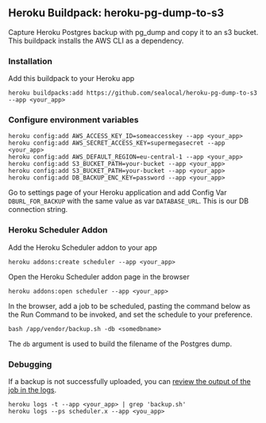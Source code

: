 ## Heroku Buildpack: heroku-pg-dump-to-s3

Capture Heroku Postgres backup with pg_dump and copy it to an s3 bucket. This buildpack installs the AWS CLI as a dependency.

### Installation

Add this buildpack to your Heroku app

```
heroku buildpacks:add https://github.com/sealocal/heroku-pg-dump-to-s3 --app <your_app>
```

### Configure environment variables

```
heroku config:add AWS_ACCESS_KEY_ID=someaccesskey --app <your_app>
heroku config:add AWS_SECRET_ACCESS_KEY=supermegasecret --app <your_app>
heroku config:add AWS_DEFAULT_REGION=eu-central-1 --app <your_app>
heroku config:add S3_BUCKET_PATH=your-bucket --app <your_app>
heroku config:add S3_BUCKET_PATH=your-bucket --app <your_app>
heroku config:add DB_BACKUP_ENC_KEY=password --app <your_app>
```

Go to settings page of your Heroku application and add Config Var `DBURL_FOR_BACKUP` with the same value as var `DATABASE_URL`. This is our DB connection string.

### Heroku Scheduler Addon

Add the Heroku Scheduler addon to your app

```
heroku addons:create scheduler --app <your_app>
```

Open the Heroku Scheduler addon page in the browser

```
heroku addons:open scheduler --app <your_app>
```

In the browser, add a job to be scheduled, pasting the command below as the Run Command to be invoked, and set the schedule to your preference.

```
bash /app/vendor/backup.sh -db <somedbname>
```

The `db` argument is used to build the filename of the Postgres dump.

### Debugging

If a backup is not successfully uploaded, you can [review the output of the job in the logs](https://devcenter.heroku.com/articles/scheduler#inspecting-output).

```
heroku logs -t --app <your_app> | grep 'backup.sh'
heroku logs --ps scheduler.x --app <you_app>
```
